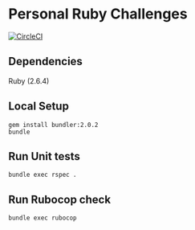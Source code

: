 Personal Ruby Challenges
==================================

[![CircleCI](https://circleci.com/gh/rusllonrails/ruby_metaprogramming_sandbox.svg?style=svg)](https://circleci.com/gh/rusllonrails/ruby_metaprogramming_sandbox)

## Dependencies

Ruby (2.6.4)

## Local Setup

```
gem install bundler:2.0.2
bundle
```

## Run Unit tests

```
bundle exec rspec .
```

## Run Rubocop check

```
bundle exec rubocop
```
